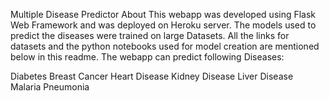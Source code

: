 Multiple Disease Predictor
About
This webapp was developed using Flask Web Framework and was deployed on Heroku server. The models used to predict the diseases were trained on large Datasets. All the links for datasets and the python notebooks used for model creation are mentioned below in this readme. The webapp can predict following Diseases:

Diabetes
Breast Cancer
Heart Disease
Kidney Disease
Liver Disease
Malaria
Pneumonia
